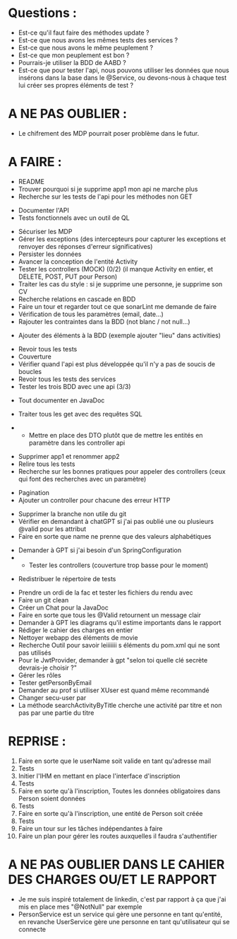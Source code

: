 # Questions :
+ Est-ce qu'il faut faire des méthodes update ?
+ Est-ce que nous avons les mêmes tests des services ?
+ Est-ce que nous avons le même peuplement ?
+ Est-ce que mon peuplement est bon ?
+ Pourrais-je utiliser la BDD de AABD ?
+ Est-ce que pour tester l'api, nous pouvons utiliser les données que nous insérons dans la base dans le @Service, ou 
devons-nous à chaque test lui créer ses propres éléments de test ?

# A NE PAS OUBLIER :
- Le chifrement des MDP pourrait poser problème dans le futur.

# A FAIRE :
+ README
+ Trouver pourquoi si je supprime app1 mon api ne marche plus
+ Recherche sur les tests de l'api pour les méthodes non GET
- Documenter l'API
- Tests fonctionnels avec un outil de QL
+ Sécuriser les MDP
+ Gérer les exceptions (des intercepteurs pour capturer les exceptions et renvoyer des réponses d'erreur significatives)
+ Persister les données
+ Avancer la conception de l'entité Activity 
+ Tester les controllers (MOCK) (0/2) (il manque Activity en entier, et DELETE, POST, PUT pour Person)
+ Traiter les cas du style : si je supprime une personne, je supprime son CV
+ Recherche relations en cascade en BDD
+ Faire un tour et regarder tout ce que sonarLint me demande de faire 
+ Vérification de tous les paramètres (email, date...)
+ Rajouter les contraintes dans la BDD (not blanc / not null...)
- Ajouter des éléments à la BDD (exemple ajouter "lieu" dans activities)
+ Revoir tous les tests
+ Couverture
+ Vérifier quand l'api est plus développée qu'il n'y a pas de soucis de boucles
+ Revoir tous les tests des services
+ Tester les trois BDD avec une api (3/3)
- Tout documenter en JavaDoc 
+ Traiter tous les get avec des requêtes SQL
- - Mettre en place des DTO plutôt que de mettre les entités en paramètre dans les controller api
+ Supprimer app1 et renommer app2 
+ Relire tous les tests 
+ Recherche sur les bonnes pratiques pour appeler des controllers (ceux qui font des recherches avec un paramètre)
- Pagination
- Ajouter un controller pour chacune des erreur HTTP
+ Supprimer la branche non utile du git
+ Vérifier en demandant à chatGPT si j'ai pas oublié une ou plusieurs @valid pour les attribut
+ Faire en sorte que name ne prenne que des valeurs alphabétiques
- Demander à GPT si j'ai besoin d'un SpringConfiguration
- - Tester les controllers (couverture trop basse pour le moment)
+ Redistribuer le répertoire de tests
- Prendre un ordi de la fac et tester les fichiers du rendu avec
- Faire un git clean
- Créer un Chat pour la JavaDoc
- Faire en sorte que tous les @Valid retournent un message clair
- Demander à GPT les diagrams qu'il estime importants dans le rapport 
- Rédiger le cahier des charges en entier
- Nettoyer webapp des éléments de movie
- Recherche Outil pour savoir leiiiiiii s éléments du pom.xml qui ne sont pas utilisés
- Pour le JwtProvider, demander à gpt "selon toi quelle clé secrète devrais-je choisir ?"
- Gérer les rôles
- Tester getPersonByEmail
- Demander au prof si utiliser XUser est quand même recommandé
- Changer secu-user par 
- La méthode searchActivityByTitle cherche une activité par titre et non pas par une partie du titre

# REPRISE :
1. Faire en sorte que le userName soit valide en tant qu'adresse mail
2. Tests
3. Initier l'IHM en mettant en place l'interface d'inscription 
4. Tests
5. Faire en sorte qu'à l'inscription, Toutes les données obligatoires dans Person soient données 
6. Tests
7. Faire en sorte qu'à l'inscription, une entité de Person soit créée
8. Tests
9. Faire un tour sur les tâches indépendantes à faire 
10. Faire un plan pour gérer les routes auxquelles il faudra s'authentifier


# A NE PAS OUBLIER DANS LE CAHIER DES CHARGES OU/ET LE RAPPORT
- Je me suis inspiré totalement de linkedin, c'est par rapport à ça que j'ai mis en place mes "@NotNull" par exemple
- PersonService est un service qui gère une personne en tant qu'entité, en revanche UserService gère une personne en tant qu'utilisateur qui se connecte